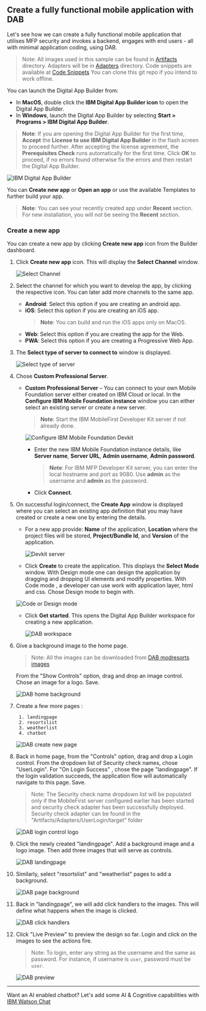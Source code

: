 ## Create a fully functional mobile application with DAB

Let's see how we can create a fully functional mobile application that utilises MFP security and invokes a backend, engages with end users - all with minimal application coding, using DAB.

>Note: All images used in this sample can be found in [Artifacts](../Artifacts/images) directory.
> Adapters will be in [Adapters](../Artifacts/Adapters) directory. Code snippets are available at [Code Snippets](../Artifacts/Code_snippets)
> You can clone this git repo if you intend to work offline.

You can launch the Digital App Builder from:

* In **MacOS**, double click the **IBM Digital App Builder icon** to open the Digital App Builder.
* In **Windows**, launch the Digital App Builder by selecting **Start > Programs > IBM Digital App Builder**.

>**Note**: If you are opening the Digital App Builder for the first time, **Accept** the **License to use IBM Digital App Builder** in the flash screen to proceed further. After accepting the license agreement, the **Prerequisites Check** runs automatically for the first time. Click **OK** to proceed, if no errors found otherwise fix the errors and then restart the Digital App Builder.

![IBM Digital App Builder](../Artifacts/screenshots/dab-home-screen.png)

You can **Create new app** or **Open an app** or use the available Templates to further build your app.
>**Note**: You can see your recently created app under **Recent** section. For new installation, you will not be seeing the **Recent** section.


### Create a new app

You can create a new app by clicking **Create new app** icon from the Builder dashboard.

1. Click **Create new app** icon. This will display the **Select Channel** window.

    ![Select Channel](../Artifacts/screenshots/dab-select-channel.png)

2. Select the channel for which you want to develop the app, by clicking the respective icon. You can later add more channels to the same app.

    * **Android**: Select this option if you are creating an android app.
    * **iOS**: Select this option if you are creating an iOS app.
        >**Note**: You can build and run the iOS apps only on MacOS.
    * **Web**: Select this option if you are creating the app for the Web.
    * **PWA**: Select this option if you are creating a Progressive Web App.

3. The **Select type of server to connect to** window is displayed.

    ![Select type of server](../Artifacts/screenshots/dab-select-server.png)

4. Chose **Custom Professional Server**.
    
    * **Custom Professional Server** – You can connect to your own Mobile Foundation server either created on IBM Cloud or local. In the **Configure IBM Mobile Foundation instance** window you can either select an existing server or create a new server.

        >**Note**: Start the IBM MobileFirst Developer Kit server if not already done.
        
        ![Configure IBM Mobile Foundation Devkit](../Artifacts/screenshots/dab-add-devserver.png)
 
        * Enter the new IBM Mobile Foundation instance details, like **Server name**, **Server URL**, **Admin username**, **Admin password**.
            >**Note**: For IBM MFP Developer Kit server, you can enter the local hostname and port as 9080. Use **admin** as the username and **admin** as the password. 

        * Click **Connect**.

5. On successful login/connect, the **Create App** window is displayed where you can select an existing app definition that you may have created or create a new one by entering the details. 
    * For a new app provide: **Name** of the application, **Location** where the project files will be stored, **Project/Bundle Id**, and **Version** of the application. 
 
        ![Devkit server](../Artifacts/screenshots/dab-modresorts-createproject.png)

    * Click **Create** to create the application. This displays the **Select Mode** window. With Design mode one can design the application by dragging and dropping UI elements and modify properties. With Code mode , a developer can use work with application layer, html and css. Chose Design mode to begin with.

    ![Code or Design mode](../Artifacts/screenshots/dab-modresorts-chosedesignmode.png)
    
    
    * Click **Get started**. This opens the Digital App Builder workspace for creating a new application.

        ![DAB workspace](../Artifacts/screenshots/dab-workbench.png)

6. Give a background image to the home page. 

   >Note: All the images can be downloaded from [DAB modresorts images](../Artifacts/images)	
   
   From the "Show Controls" option, drag and drop an image control. Chose an image for a logo. Save.

	![DAB home background](../Artifacts/screenshots/dab-homescreen-background.gif)

7. Create a few more pages :

		1. landingpage
		2. resortslist
		3. weatherlist
		4. chatbot 	

   ![DAB create new page](../Artifacts/screenshots/dab-modresorts-addpages.gif)			
      
8. Back in home page, from the "Controls" option, drag and drop a Login control. From the dropdown list of Security check names, chose "UserLogin".  For "On Login Success" , chose the page "landingpage". If the login validation succeeds, the application flow will automatically navigate to this page. Save.
	   
	 >Note: The Security check name dropdown list will be populated only if the MobileFirst server configured earlier has been started and security check adapter has been successfully deployed. Security check adapter can be found in the "Artifacts/Adapters/UserLogin/target" folder  
	 
	![DAB login control logo](../Artifacts/screenshots/dab-modresorts-addlogincontrol.gif)
	  
9. Click the newly created "landingpage". Add a background image and a logo image. Then add three images that will serve as controls.

	![DAB landingpage](../Artifacts/screenshots/dab-modresorts-landingpage.gif)

10. Similarly, select "resortslist" and "weatherlist" pages to add a background.

	![DAB page background ](../Artifacts/screenshots/dab-modresorts-resort-weatherlist.gif)

11. Back in "landingpage", we will add click handlers to the images. This will define what happens when the image is clicked.

	![DAB click handlers](../Artifacts/screenshots/dab-modresorts-clickhandlers.gif)
	
12. Click "Live Preview" to preview the design so far. Login and click on the images to see the actions fire.

	>Note: To login, enter any string as the username and the same as password. 	For instance, if username is `user`, password must be `user`.

	![DAB preview](../Artifacts/screenshots/dab-modresorts-preview.gif)

-------------
Want an AI enabled chatbot? Let's add some AI & Cognitive capabilities with [IBM Watson Chat](../2-watson-chatbot)
